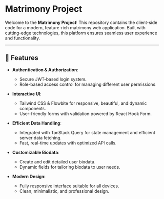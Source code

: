 # Matrimony Project 

Welcome to the **Matrimony Project**! This repository contains the client-side code for a modern, feature-rich matrimony web application. Built with cutting-edge technologies, this platform ensures seamless user experience and functionality.

---

## 🚀 Features

- **Authentication & Authorization**:

  - Secure JWT-based login system.
  - Role-based access control for managing different user permissions.

- **Interactive UI**:

  - Tailwind CSS & Flowbite for responsive, beautiful, and dynamic components.
  - User-friendly forms with validation powered by React Hook Form.

- **Efficient Data Handling**:

  - Integrated with TanStack Query for state management and efficient server data fetching.
  - Fast, real-time updates with optimized API calls.

- **Customizable Biodata**:

  - Create and edit detailed user biodata.
  - Dynamic fields for tailoring biodata to user needs.

- **Modern Design**:
  - Fully responsive interface suitable for all devices.
  - Clean, minimalistic, and professional design.

